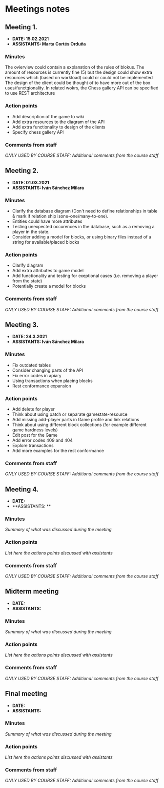# Meetings notes

## Meeting 1.
* **DATE: 15.02.2021**
* **ASSISTANTS: Marta Cortés Orduña**

### Minutes
The ovierview could contain a explanation of the rules of blokus.
The amount of resources is currently fine (5) but the design could show extra resources which (based on workload) could or could not be implemented
The design of the client could be thought of to have more out of the box uses/functgionality.
In related wokrs, the Chess gallery API can be specified to use REST architecture

### Action points
* Add description of the game to wiki
* Add extra resources to the diagram of the API
* Add extra functionality to design of the clients
* Specify chess gallery API


### Comments from staff
*ONLY USED BY COURSE STAFF: Additional comments from the course staff*

## Meeting 2.
* **DATE: 01.03.2021**
* **ASSISTANTS: Iván Sánchez Milara**

### Minutes
- Clarify the database diagram (Don't need to define relationships in table & mark  if relation ship isone-one/many-to-one).
- Entities could have more attributes
- Testing unexpected occurences in the database, such as a removing a player in the state.
- Consider adding a model for blocks, or using binary files instead of a string for available/placed blocks

### Action points
- Clarify diagram
- Add extra attributes to game model
- Add functionality and testing for exeptional cases (i.e. removing a player from the state)
- Potentially create a model for blocks 


### Comments from staff
*ONLY USED BY COURSE STAFF: Additional comments from the course staff*

## Meeting 3.
* **DATE: 24.3.2021**
* **ASSISTANTS: Iván Sánchez Milara**

### Minutes
 - Fix outdated tables
 - Consider changing parts of the API
 - Fix error codes in apiary
 - Using transactions when placing blocks
 - Rest conformance expansion

### Action points
- Add delete for player
- Think about using patch or separate gamestate-resource
- Add missing add-player parts in Game profile and link relations
- Think about using different block collections (for example different game hardness levels)
- Edit post for the Game
- Add error codes 409 and 404
- Explore transactions
- Add more  examples for the rest conformance


### Comments from staff
*ONLY USED BY COURSE STAFF: Additional comments from the course staff*

## Meeting 4.
* **DATE:**
* **ASSISTANTS: **

### Minutes
*Summary of what was discussed during the meeting*


### Action points
*List here the actions points discussed with assistants*


### Comments from staff
*ONLY USED BY COURSE STAFF: Additional comments from the course staff*

## Midterm meeting
* **DATE:**
* **ASSISTANTS:**

### Minutes
*Summary of what was discussed during the meeting*

### Action points
*List here the actions points discussed with assistants*


### Comments from staff
*ONLY USED BY COURSE STAFF: Additional comments from the course staff*

## Final meeting
* **DATE:**
* **ASSISTANTS:**

### Minutes
*Summary of what was discussed during the meeting*

### Action points
*List here the actions points discussed with assistants*


### Comments from staff
*ONLY USED BY COURSE STAFF: Additional comments from the course staff*

